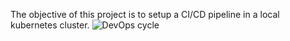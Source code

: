 The objective of this project is to setup a CI/CD pipeline in a local kubernetes cluster.
![DevOps cycle](https://devopedia.org/images/article/54/7602.1513404277.png)
